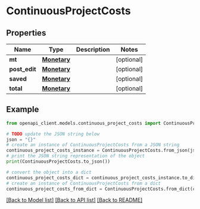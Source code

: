# ContinuousProjectCosts


## Properties

Name | Type | Description | Notes
------------ | ------------- | ------------- | -------------
**mt** | [**Monetary**](Monetary.md) |  | [optional] 
**post_edit** | [**Monetary**](Monetary.md) |  | [optional] 
**saved** | [**Monetary**](Monetary.md) |  | [optional] 
**total** | [**Monetary**](Monetary.md) |  | [optional] 

## Example

```python
from openapi_client.models.continuous_project_costs import ContinuousProjectCosts

# TODO update the JSON string below
json = "{}"
# create an instance of ContinuousProjectCosts from a JSON string
continuous_project_costs_instance = ContinuousProjectCosts.from_json(json)
# print the JSON string representation of the object
print(ContinuousProjectCosts.to_json())

# convert the object into a dict
continuous_project_costs_dict = continuous_project_costs_instance.to_dict()
# create an instance of ContinuousProjectCosts from a dict
continuous_project_costs_from_dict = ContinuousProjectCosts.from_dict(continuous_project_costs_dict)
```
[[Back to Model list]](../README.md#documentation-for-models) [[Back to API list]](../README.md#documentation-for-api-endpoints) [[Back to README]](../README.md)


